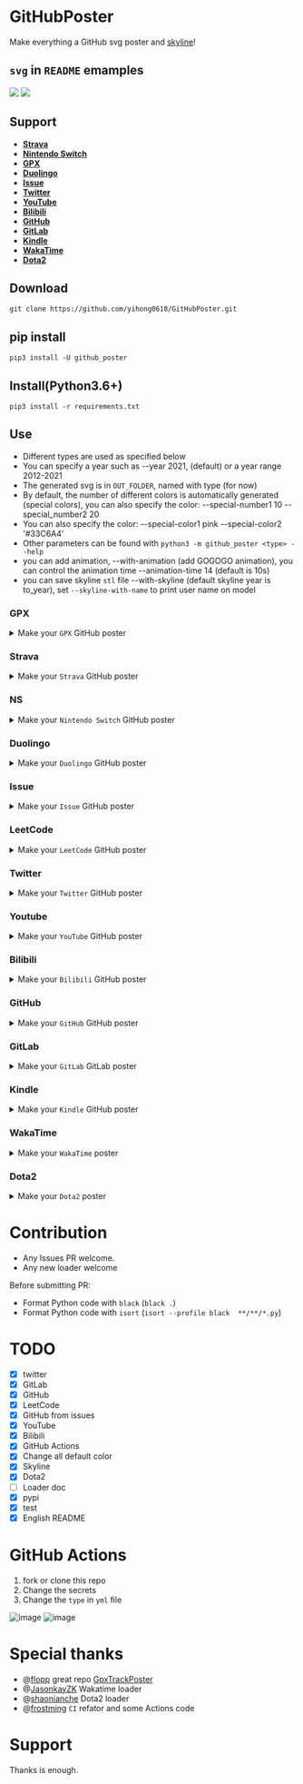 # GitHubPoster
Make everything a GitHub svg poster and [skyline](https://skyline.github.com/)!

##  `svg` in `README` emamples

![](https://github.com/yihong0618/GitHubPoster/blob/main/examples/twitter.svg)
![](https://github.com/yihong0618/GitHubPoster/blob/main/examples/shanbay.svg)

## Support
- **[Strava](#strava)**
- **[Nintendo Switch](#ns)**
- **[GPX](#GPX)**
- **[Duolingo](#duolingo)**
- **[Issue](#Issue)**
- **[Twitter](#Twitter)**
- **[YouTube](#Youtube)**
- **[Bilibili](#Bilibili)**
- **[GitHub](#GitHub)**
- **[GitLab](#GitLab)**
- **[Kindle](#Kindle)**
- **[WakaTime](#WakaTime)**
- **[Dota2](#Dota2)**

## Download
```
git clone https://github.com/yihong0618/GitHubPoster.git
```
## pip install

```
pip3 install -U github_poster
```

## Install(Python3.6+)
```
pip3 install -r requirements.txt
```

## Use

- Different types are used as specified below
- You can specify a year such as --year 2021, (default) or a year range 2012-2021
- The generated svg is in `OUT_FOLDER`, named with type (for now)
- By default, the number of different colors is automatically generated (special colors), you can also specify the color: --special-number1 10 -- special_number2 20
- You can also specify the color: --special-color1 pink --special-color2 '#33C6A4'
- Other parameters can be found with `python3 -m github_poster <type> --help`
- you can add animation, --with-animation (add GOGOGO animation), you can control the animation time --animation-time 14 (default is 10s)
- you can save skyline `stl` file --with-skyline (default skyline year is to_year), set `--skyline-with-name` to print user name on model


### GPX

<details>
<summary>Make your <code>GPX</code> GitHub poster</summary>
<br>

mv gpx files to `GPX_FOLDER` then run the code
```
python3 -m github_poster gpx --dir ~/blog/GPX_OUT/ --year 2013-2021
or pip
github_poster github_poster gpx --dir ~/blog/GPX_OUT/ --year 2013-2021
```
</details>

### Strava

<details>
<summary>Make your <code>Strava</code> GitHub poster</summary>

1. Sign in/Sign up [Strava](https://www.strava.com/) account
2. Open after successful Signin [Strava Developers](http://developers.strava.com) -> [Create & Manage Your App](https://strava.com/settings/api)

3. Create `My API Application`: Enter the following information

<br>

![My API Application](https://raw.githubusercontent.com/shaonianche/gallery/master/running_page/strava_settings_api.png)
Created successfully：

<br>

![](https://raw.githubusercontent.com/shaonianche/gallery/master/running_page/created_successfully_1.png)

4. Use the link below to request all permissions: Replace `${your_id}` in the link with `My API Application` `Client ID`
```
https://www.strava.com/oauth/authorize?client_id=${your_id}&response_type=code&redirect_uri=http://localhost/exchange_token&approval_prompt=force&scope=read_all,profile:read_all,activity:read_all,profile:write,activity:write
```
![get_all_permissions](https://raw.githubusercontent.com/shaonianche/gallery/master/running_page/get_all_permissions.png)

5. Get the `code` value in the link

<br>

example：
```
http://localhost/exchange_token?state=&code=1dab37edd9970971fb502c9efdd087f4f3471e6e&scope=read,activity:write,activity:read_all,profile:write,profile:read_all,read_all
```
`code` value：
```
1dab37edd9970971fb502c9efdd087f4f3471e6
```
![get_code](https://raw.githubusercontent.com/shaonianche/gallery/master/running_page/get_code.png)

6. Use `Client_id`、`Client_secret`、`Code` get `refresch_token`: Execute in `Terminal/iTerm`
```
curl -X POST https://www.strava.com/oauth/token \
-F client_id=${Your Client ID} \
-F client_secret=${Your Client Secret} \
-F code=${Your Code} \
-F grant_type=authorization_code
```
example：
```
curl -X POST https://www.strava.com/oauth/token \
-F client_id=12345 \
-F client_secret=b21******d0bfb377998ed1ac3b0 \
-F code=d09******b58abface48003 \
-F grant_type=authorization_code
```
![get_refresch_token](https://raw.githubusercontent.com/shaonianche/gallery/master/running_page/get_refresch_token.png)

```
python3 -m github_poster --client_id  ${client_id} --client_secret ${client_secret} --refresh_token ${refresh_token} --year 2012-2021
or pip
github_poster --client_id  ${client_id} --client_secret ${client_secret} --refresh_token ${refresh_token} --year 2012-2021
```
</details>

### NS

<details>
<summary>Make your <code>Nintendo Switch</code> GitHub poster</summary>
<br>

From APP`(Nintendo Switch Parent Controls)` using `mitmproxy` to get the `session_token` and `devide _id`

```
python3 -m github_poster ns --session_token ${session_token} --device_id ${device_id} --year 2020-2021
or pip
github_poster ns --session_token ${session_token} --device_id ${device_id} --year 2020-2021
```
</details>


### Duolingo

<details>
<summary>Make your <code>Duolingo</code> GitHub poster</summary>
<br>

Find your `duolingo id`, F12 from `XHR`
![image](https://user-images.githubusercontent.com/15976103/116336188-baad7000-a80a-11eb-80d7-033d4bf0f260.png)


```
python3 -m github_poster duolingo --user_name ${user_id} --year 2015-2021
or
github_poster duolingo --user_name ${user_id} --year 2015-2021
```
</details>

### Issue

<details>
<summary>Make your <code>Issue</code> GitHub poster</summary>
<br>

Like my issue [issue](https://github.com/yihong0618/2021/issues/5)

```
python3 -m github_poster issue --issue_number ${issue_number} --repo_name ${repo_name} --token ${github_token}
or
github_poster issue --issue_number ${issue_number} --repo_name ${repo_name} --token ${github_token}
```
</details>

### LeetCode

<details>
<summary>Make your <code>LeetCode</code> GitHub poster</summary>
<br>

Find your `LeetCode Cookie`

```
python3 -m github_poster leetcode --cookie ${leetcode_cookie} --year 2019-2021
or
github_poster leetcode --cookie ${leetcode_cookie} --year 2019-2021
```

</details>

### Twitter

<details>
<summary>Make your <code>Twitter</code> GitHub poster</summary>
<br>

Find your `Twitter user_id` (in the url)

```
python3 -m github_poster twitter --twitter_user_name ${user_name} --year 2018-2021 --track-color '#1C9CEA'
or
github_poster twitter --twitter_user_name ${twitter_user_name} --year 2018-2021 --track-color '#1C9CEA'
```
</details>

### Youtube

<details>
<summary>Make your <code>YouTube</code> GitHub poster</summary>
<br>

Use Google [History Takeout](https://takeout.google.com/settings/takeout) to download `YouTube` history data，choose `json` format，mv `watch-history.json` to `IN-FOLDER` then run the code

```
python3 -m github_poster youtube --year 2015-2021
or
github_poster youtube --year 2015-2021
```
</details>

### Bilibili

<details>
<summary>Make your <code>Bilibili</code> GitHub poster</summary>
<br>

Find your `Bilibili (XHR) cookie`

```
python3 -m github_poster bilibili --cookie "${bilibili-cookie}"
or
github_poster bilibili --cookie "${bilibili-cookie}"
```
</details>

### GitHub

<details>
<summary>Make your <code>GitHub</code> GitHub poster</summary>
<br>

Get your `GitHub Name` (in the url)

```
python3 -m github_poster github --github_user_name "${github_user_name}" --with-skyline
or
github_poster github --github_user_name "${github_user_name}" --with-skyline
```
</details>

### GitLab

<details>
<summary>Make your <code>GitLab</code> GitLab poster</summary>
<br>

Get your `GitLab Name` (in the url)

```
python3 -m github_poster gitlab --user_name "${gitlab_user_name}"
or
github_poster gitlab --user_name "${gitlab_user_name}"
```

For self-managed `GitLab`, specify the base url of your instance. You should use `_gitlab_session` from Cookies if sign in required.
s
```
python3 -m github_poster gitlab --user_name "${gitlab_user_name}" --base_url "https://your-gitlab.com" --session "${gitlab_session}"
```

</details>

### Kindle

<details>
<summary>Make your <code>Kindle</code> GitHub poster</summary>
<br>

Find your [Amazon](https://www.amazon.com/) Cookie

```
python3 -m github_poster kindle --cookie ${kindle_cookie} --cn --year 2018-2021
or
github_poster kindle --cookie ${kindle_cookie} --cn --year 2018-2021
```

</details>

### WakaTime

<details>
<summary>Make your <code>WakaTime</code> poster</summary>
<br>

Find your own `WakaTime API Key` at: [WakaTime API Key](https://wakatime.com/settings/api-key)

```
python -m github_poster wakatime --key="your_wakatime_api_key" --year 2019-2021
or
github_poster wakatime --key="your_wakatime_api_key" --year 2019-2021
```

</details>

### Dota2

<details>
<summary>Make your <code>Dota2</code> poster</summary>
<br>

Find your `dota2_id`, eg：Dendi's ID `70388657`
Check your dota2_id(steamid32): https://steamid.xyz/.
Check your game data: https://api.opendota.com/api/players/{dota2_id}/matches.
more info: https://docs.opendota.com/#section/Introduction"


```
python -m github_poster dota2 --id="your dota2 id" --year 2017-2018
or
github_poster dota2 --id="your dota2 id" --year 2017-2018
```

</details>

# Contribution

- Any Issues PR welcome.
- Any new loader welcome

Before submitting PR:
- Format Python code with `black` (`black .`)
- Format Python code with `isort` (`isort --profile black  **/**/*.py`)

# TODO

- [x] twitter
- [x] GitLab
- [x] GitHub
- [x] LeetCode
- [x] GitHub from issues
- [x] YouTube
- [x] Bilibili
- [x] GitHub Actions
- [x] Change all default color
- [x] Skyline
- [x] Dota2
- [ ] Loader doc
- [x] pypi
- [x] test
- [x] English README

# GitHub Actions

1. fork or clone this repo
2. Change the secrets
3. Change the `type` in `yml` file

![image](https://user-images.githubusercontent.com/15976103/116517569-be6fee00-a901-11eb-9178-55df0c3301e3.png)
![image](https://user-images.githubusercontent.com/15976103/116517636-d21b5480-a901-11eb-90e7-8314404f5f59.png)

# Special thanks
- @[flopp](https://github.com/flopp) great repo [GpxTrackPoster](https://github.com/flopp/GpxTrackPoster)
- @[JasonkayZK](https://github.com/JasonkayZK) Wakatime loader
- @[shaonianche](https://github.com/shaonianche) Dota2 loader
- @[frostming](https://github.com/frostming) `CI` refator and some Actions code

# Support
Thanks is enough.
